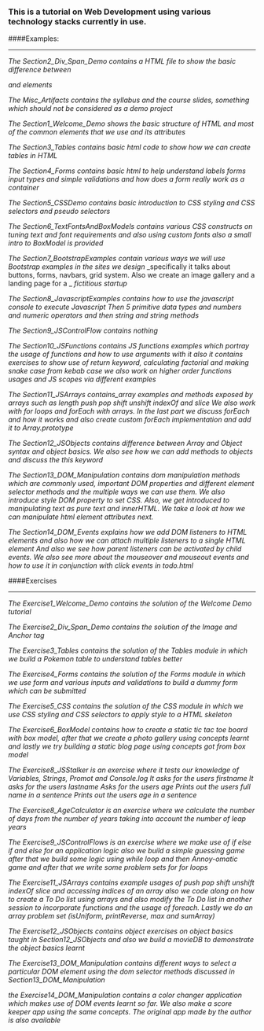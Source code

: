 ### This is a tutorial on Web Development using various technology stacks currently in use.

####Examples:
***
_The Section2_Div_Span_Demo contains a HTML file to show the basic difference between <div> and <span> elements_

_The Misc_Artifacts contains the syllabus and the course slides, something which should not be considered as a demo project_

_The Section1_Welcome_Demo shows the basic structure of HTML and most of the common elements that we use and its attributes_

_The Section3_Tables contains basic html code to show how we can create tables in HTML_

_The Section4_Forms contains basic html to help understand labels forms input types and simple validations and how does a form really work as a container_

_The Section5_CSSDemo contains basic introduction to CSS styling and CSS selectors and pseudo selectors_

_The Section6_TextFontsAndBoxModels contains various CSS constructs on tuning text and font requirements and also using custom fonts also a small intro to BoxModel is provided_

_The Section7_BootstrapExamples contain various ways we will use Bootstrap examples in the sites we design_
_specifically it talks about buttons, forms, navbars, grid system. Also we create an image gallery and a landing page for a _
_fictitious startup_

_The Section8_JavascriptExamples contains how to use the javascript console to execute Javascript_
_Then 5 primitive data types and numbers and numeric operators and then string and string methods_

_The Section9_JSControlFlow contains nothing_

_The Section10_JSFunctions contains JS functions examples which portray the usage of functions and how to use arguments with it_
_also it contains exercises to show use of return keyword, calculating factorial and making snake case from kebab case_
_we also work on higher order functions usages and JS scopes via different examples_

_The Section11_JSArrays contains_array examples and methods exposed by arrays such as length push pop shift unshift indexOf and slice_
_We also work with for loops and forEach with arrays. In the last part we discuss forEach and how it works and also create custom_
_forEach implementation and add it to Array.prototype_

_The Section12_JSObjects contains difference between Array and Object syntax and object basics. We also see how we can add methods_
_to objects and discuss the this keyword_

_The Section13_DOM_Manipulation contains dom manipulation methods which are commonly used, important DOM properties_
_and different element selector methods and the multiple ways we can use them. We also introduce style DOM property to set CSS._
_Also, we get introduced to manipulating text as pure text and innerHTML. We take a look at how we can manipulate html element attributes next._

_The Section14_DOM_Events explains how we add DOM listeners to HTML elements and also how we can attach multiple listeners to a single HTML element_
_And also we see how parent listeners can be activated by child events. We also see more about the mouseover and mouseout events and how to use it_
_in conjunction with click events in todo.html_

####Exercises
***

_The Exercise1_Welcome_Demo contains the solution of the Welcome Demo tutorial_

_The Exercise2_Div_Span_Demo contains the solution of the Image and Anchor tag_

_The Exercise3_Tables contains the solution of the Tables module in which we build a Pokemon table to understand tables better_

_The Exercise4_Forms contains the solution of the Forms module in which we use form and various inputs and validations to build a dummy form which can be submitted_

_The Exercise5_CSS contains the solution of the CSS module in which we use CSS styling and CSS selectors to apply style to a HTML skeleton_

_The Exercise6_BoxModel contains how to create a static tic tac toe board with box model, after that we create a photo gallery using concepts learnt and lastly_
_we try building a static blog page using concepts got from box model_

_The Exercise8_JSStalker is an exercise where it tests our knowledge of Variables, Strings, Promot and Console.log_
_It asks for the users firstname_
_It asks for the users lastname_
_Asks for the users age_
_Prints out the users full name in a sentence_
_Prints out the users age in a sentence_

_The Exercise8_AgeCalculator is an exercise where we calculate the number of days from the number of years taking into_
_account the number of leap years_

_The Exercise9_JSControlFlows is an exercise where we make use of if else if and else for an application logic_
_also we build a simple guessing game after that we build some logic using while loop and then Annoy-omatic game
and after that we write some problem sets for for loops_

_The Exercise11_JSArrays contains example usages of push pop shift unshift indexOf slice and accessing indices of an array_
_also we code along on how to create a To Do list using arrays and also modify the To Do list in another session to incorporate functions
and the usage of foreach. Lastly we do an array problem set (isUniform, printReverse, max and sumArray)_

_The Exercise12_JSObjects contains object exercises on object basics taught in Section12_JSObjects_
_and also we build a movieDB to demonstrate the object basics learnt_

_The Exercise13_DOM_Manipulation contains different ways to select a particular DOM element using the dom selector methods discussed_
_in Section13_DOM_Manipulation_

_the Exercise14_DOM_Manipulation contains a color changer application which makes use of DOM events learnt so far. We also make a score keeper app
using the same concepts. The original app made by the author is also available_